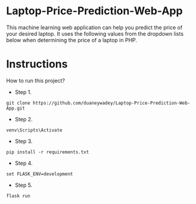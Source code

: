 # Laptop-Price-Prediction-Web-App

This machine learning web application can help you predict the price of your desired laptop. It uses the following values from the dropdown lists below when determining the price of a laptop in PHP.

# Instructions
How to run this project? 

* Step 1. 
```
git clone https://github.com/duaneywadey/Laptop-Price-Prediction-Web-App.git
```

* Step 2. 
```
venv\Scripts\Activate
```

* Step 3. 
```
pip install -r requirements.txt
```

* Step 4.
```
set FLASK_ENV=development
```

* Step 5.
```
flask run  
```

